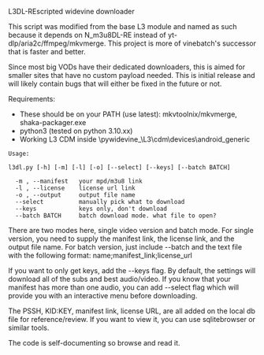 L3DL-REscripted widevine downloader

This script was modified from the base L3 module and named as such because it depends on N_m3u8DL-RE instead of yt-dlp/aria2c/ffmpeg/mkvmerge. This project is more of vinebatch's successor that is faster and better.

Since most big VODs have their dedicated downloaders, this is aimed for smaller sites that have no custom payload needed. This is initial release and will likely contain bugs that will either be fixed in the future or not.

Requirements:
- These should be on your PATH (use latest): mkvtoolnix/mkvmerge, shaka-packager.exe
- python3 (tested on python 3.10.xx)
- Working L3 CDM inside \pywidevine_\L3\cdm\devices\android_generic
```
Usage:

l3dl.py [-h] [-m] [-l] [-o] [--select] [--keys] [--batch BATCH]

  -m , --manifest   your mpd/m3u8 link
  -l , --license    license url link
  -o , --output     output file name
  --select          manually pick what to download
  --keys            keys only, don't download
  --batch BATCH     batch download mode. what file to open?
```
There are two modes here, single video version and batch mode. For single version, you need to supply the manifest link, the license link, and the output file name. For batch version, just include --batch and the text file with the following format: name;manifest_link;license_url

If you want to only get keys, add the --keys flag. By default, the settings will download all of the subs and best audio/video. If you know that your manifest has more than one audio, you can add --select flag which will provide you with an interactive menu before downloading.

The PSSH, KID:KEY, manifest link, license URL, are all added on the local db file for reference/review. If you want to view it, you can use sqlitebrowser or similar tools.

The code is self-documenting so browse and read it.
